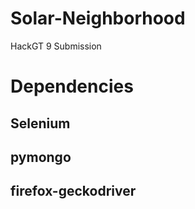 # Solar-Neighborhood
HackGT 9 Submission

# Dependencies

## Selenium
## pymongo
## firefox-geckodriver
